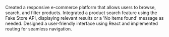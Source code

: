 Created a responsive e-commerce platform that allows users to browse, search, and filter products.
Integrated a product search feature using the Fake Store API, displaying relevant results or a 'No items found' message as needed.
Designed a user-friendly interface using React and implemented routing for seamless navigation.
